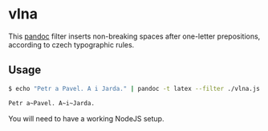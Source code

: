 # vlna

This [pandoc](http://johnmacfarlane.net/pandoc/) filter inserts non-breaking spaces after one-letter prepositions, according to czech typographic rules.

## Usage

```bash
$ echo "Petr a Pavel. A i Jarda." | pandoc -t latex --filter ./vlna.js

Petr a~Pavel. A~i~Jarda.
```

You will need to have a working NodeJS setup.